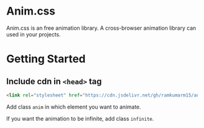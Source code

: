 # Anim.css

Anim.css is an free animation library. A cross-browser animation library can used in your projects.

# Getting Started

## Include cdn in `<head>` tag

```HTML
<link rel="stylesheet" href="https://cdn.jsdelivr.net/gh/ramkumarm15/anim.css@v1.0.0/dist/css/anim.min.css">
```

Add class ```anim``` in which element you want to animate.

If you want the animation to be infinite, add class ```infinite```.  